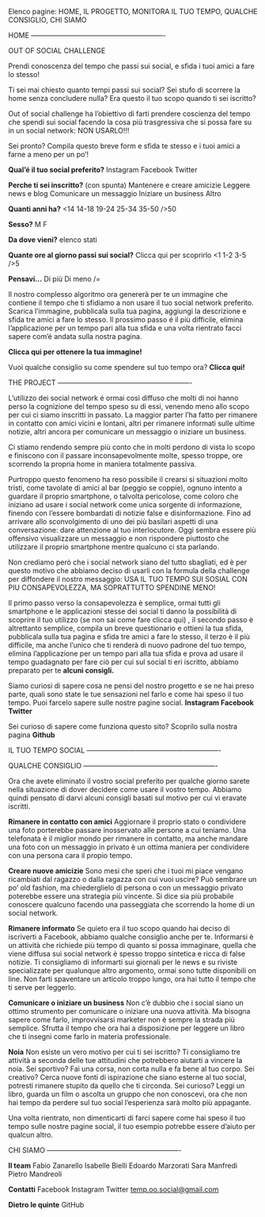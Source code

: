 Elenco pagine:
HOME,
IL PROGETTO,
MONITORA IL TUO TEMPO,
QUALCHE CONSIGLIO,
CHI SIAMO

HOME
———————————————————-

OUT OF SOCIAL CHALLENGE

Prendi conoscenza del tempo che passi sui social, e sfida i tuoi amici a fare lo stesso! 


Ti sei mai chiesto quanto tempi passi sui social?
Sei stufo di scorrere la home senza concludere nulla?
Era questo il tuo scopo quando ti sei iscritto?

Out of social challenge ha l’obiettivo di farti prendere coscienza del tempo che spendi sui social facendo la cosa più trasgressiva che si possa fare su in un social network:
NON USARLO!!! 

Sei pronto?
Compila questo breve form e sfida te stesso e i tuoi amici a farne a meno per un po’!

**Qual’é il tuo social preferito?**
Instagram 
Facebook 
Twitter

**Perche ti sei inscritto?** 
(con spunta)
Mantenere e creare amicizie
Leggere news e blog
Comunicare un messaggio
Iniziare un business 
Altro 

**Quanti anni ha?**
<14
14-18
19-24
25-34
35-50
/>50

**Sesso?**
M
F

**Da dove vieni?**
elenco stati

**Quante ore al giorno passi sui social?**
Clicca qui per scoprirlo
<1
1-2
3-5
/>5

**Pensavi…**
Di più
Di meno 
/=

Il nostro complesso algoritmo ora genererà per te un immagine che contiene il tempo che ti sfidiamo a non usare il tuo social network preferito. 
Scarica l’immagine, pubblicala sulla tua pagina, aggiungi la descrizione e sfida tre amici a fare lo stesso.
 Il prossimo passo é il più difficile, elimina l’applicazione per un tempo pari alla tua sfida e una volta rientrato facci sapere com’é andata sulla nostra pagina.

__Clicca qui per ottenere la tua immagine!__

Vuoi qualche consiglio su come spendere sul tuo tempo ora?
__Clicca qui!__



THE PROJECT
———————————————————-

L’utilizzo dei social network é ormai così diffuso che molti di noi hanno perso la cognizione del tempo speso su di essi, venendo meno allo scopo per cui ci siamo inscritti in passato. 
La maggior parter l’ha fatto per rimanere in contatto con amici vicini e lontani, altri per rimanere informati sulle ultime notizie, altri ancora per comunicare un messaggio o iniziare un business. 

Ci stiamo rendendo sempre più conto che in molti perdono di vista lo scopo e finiscono con il passare inconsapevolmente molte, spesso troppe, ore scorrendo la propria home in maniera totalmente passiva. 

Purtroppo questo fenomeno ha reso possibile il crearsi si situazioni molto tristi, come tavolate di amici al bar (peggio se coppie), ognuno intento a guardare il proprio smartphone, o talvolta pericolose, come coloro che iniziano ad usare i social network come unica sorgente di informazione, finendo con l’essere bombardati di notizie false e disinformazione.
Fino ad arrivare allo sconvolgimento di uno dei più basilari aspetti di una conversazione: dare attenzione al tuo interlocutore. Oggi sembra essere più offensivo visualizzare un messaggio e non rispondere piuttosto che utilizzare il proprio smartphone mentre qualcuno ci sta parlando. 

Non crediamo però che i social network siano del tutto sbagliati, ed è per questo motivo che abbiamo deciso di usarli con la formula della challenge per diffondere il nostro messaggio: 
USA IL TUO TEMPO SUI SOSIAL CON PIU CONSAPEVOLEZZA, MA SOPRATTUTTO SPENDINE MENO!

Il primo passo verso la consapevolezza è semplice, ormai tutti gli smartphone e le applicazioni stesse dei social ti danno la possibilità di scoprire il tuo utilizzo (se non sai come fare clicca qui) , il secondo passo è altrettanto semplice, compila un breve questionario e ottieni la tua sfida, pubblicala sulla tua pagina e sfida tre amici a fare lo stesso, il terzo è il più difficile, ma anche l’unico che ti renderà di nuovo padrone del tuo tempo, elimina l’applicazione per un tempo pari alla tua sfida e prova ad usare il tempo guadagnato per fare ciò per cui sul social ti eri iscritto, abbiamo preparato per te __alcuni consigli.__

Siamo curiosi di sapere cosa ne pensi del nostro progetto e se ne hai preso parte, quali sono state le tue sensazioni nel farlo e come hai speso il tuo tempo. 
Puoi farcelo sapere sulle nostre pagine social. 
__Instagram	Facebook 	Twitter__

Sei curioso di sapere come funziona questo sito?
Scoprilo sulla nostra pagina __Github__


IL TUO TEMPO SOCIAL
———————————————————-


QUALCHE CONSIGLIO
———————————————————-

Ora che avete eliminato il vostro social preferito per qualche giorno sarete nella situazione di dover decidere come usare il vostro tempo. Abbiamo quindi pensato di darvi alcuni consigli basati sul motivo per cui vi eravate iscritti.

**Rimanere in contatto con amici**
Aggiornare il proprio stato o condividere una foto porterebbe passare inosservato alle persone a cui teniamo.
Una telefonata è il miglior mondo per rimanere in contatto, ma anche mandare una foto con un messaggio in privato è un ottima maniera per condividere con una persona cara il propio tempo. 

**Creare nuove amicizie**
Sono mesi che speri che i tuoi mi piace vengano ricambiati dal ragazzo o dalla ragazza con cui vuoi uscire?
Può sembrare un po’ old fashion, ma chiederglielo di persona o con un messaggio privato poterebbe essere una strategia più vincente. Si dice sia più probabile conoscere qualcuno facendo una passeggiata che scorrendo la home di un social network. 

**Rimanere informato**
 Se quieto era il tuo scopo quando hai deciso di iscriverti a Facebook, abbiamo qualche consiglio anche per te. 
Informarsi è un attività che richiede più tempo di quanto si possa immaginare, quella che viene diffusa sui social network è spesso troppo sintetica e ricca di false notizie. 
Ti consigliamo di informarti sui giornali per le news e su riviste specializzate per qualunque altro argomento, ormai sono tutte disponibili on line. Non farti spaventare un articolo troppo lungo, ora hai tutto il tempo che ti serve per leggerlo.

**Comunicare o iniziare un business**
Non c’è dubbio che i social siano un ottimo strumento per comunicare o iniziare una nuova attività.
Ma bisogna sapere come farlo, improvvisarsi marketer non è sempre la strada più semplice. Sfrutta il tempo che ora hai a disposizione per leggere un libro che ti insegni come farlo in materia professionale.

**Noia**
 Non esiste un vero motivo per cui ti sei iscritto? Ti consigliamo tre attività a seconda delle tue attitudini che potrebbero aiutarti a vincere la noia. 
Sei sportivo? Fai una corsa, non corta nulla e fa bene al tuo corpo.
Sei creativo? Cerca nuove fonti di ispirazione che siano esterne al tuo social, potresti rimanere stupito da quello che ti circonda. 
Sei curioso? Leggi un libro, guarda un film o ascolta un gruppo che non conoscevi, ora che non hai tempo da perdere sul tuo social l’esperienza sarà molto più appagante. 

Una volta rientrato, non dimenticarti di farci sapere come hai speso il tuo tempo sulle nostre pagine social, il tuo esempio potrebbe essere d’aiuto per qualcun altro.   


CHI SIAMO
———————————————————-

**Il team**
Fabio Zanarello
Isabelle Bielli
Edoardo Marzorati
Sara Manfredi
Pietro Mandreoli 

**Contatti**
Facebook
Instagram
Twitter
temp.oo.social@gmail.com

**Dietro le quinte**
GitHub

